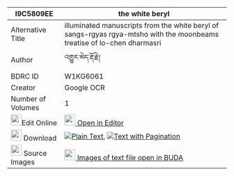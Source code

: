 |I9C5809EE|the white beryl 
| --- | --- 
|Alternative Title |illuminated manuscripts from the white beryl of sangs-rgyas rgya-mtsho with the moonbeams treatise of lo-chen dharmasri
|Author| འགྱུར་མེད་རྡོ་རྗེ།
|BDRC ID | W1KG6061
|Creator | Google OCR
|Number of Volumes| 1
|<img width="25" src="https://img.icons8.com/color/25/000000/edit-property.png">Edit Online| [<img width="25" src="https://avatars.githubusercontent.com/u/45091458?s=200&v=4"> Open in Editor](http://editor.openpecha.org/I9C5809EE)
|<img width="25" src="https://img.icons8.com/fluent/48/000000/download-2.png"/>  Download | [![](https://img.icons8.com/color/20/000000/txt.png)Plain Text](https://github.com/Openpecha/I9C5809EE/releases/download/v2/the_white_beryl_plain_I9C5809EE.zip), [![](https://img.icons8.com/color/20/000000/txt.png)Text with Pagination](https://github.com/Openpecha/I9C5809EE/releases/download/v2/the_white_beryl_pages_I9C5809EE.zip)
|<img width="25" src="https://img.icons8.com/plasticine/100/000000/pictures-folder.png"/>  Source Images | [<img width="25" src="https://library.bdrc.io/icons/BUDA-small.svg"> Images of text file open in BUDA](https://library.bdrc.io/show/bdr:W1KG6061)